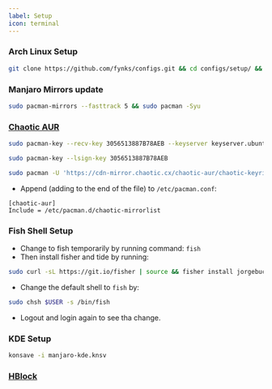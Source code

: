 ```yaml
---
label: Setup
icon: terminal
---
```


### Arch Linux Setup

```sh
git clone https://github.com/fynks/configs.git && cd configs/setup/ && sudo chmod +x ./setup.sh && sudo ./setup.sh
```

### Manjaro Mirrors update
```bash
sudo pacman-mirrors --fasttrack 5 && sudo pacman -Syu 
```

### [Chaotic AUR](https://github.com/chaotic-aur)
```bash
sudo pacman-key --recv-key 3056513887B78AEB --keyserver keyserver.ubuntu.com
```
```bash
sudo pacman-key --lsign-key 3056513887B78AEB
```
```bash
sudo pacman -U 'https://cdn-mirror.chaotic.cx/chaotic-aur/chaotic-keyring.pkg.tar.zst' 'https://cdn-mirror.chaotic.cx/chaotic-aur/chaotic-mirrorlist.pkg.tar.zst'
```
- Append (adding to the end of the file) to `/etc/pacman.conf`:
```
[chaotic-aur]
Include = /etc/pacman.d/chaotic-mirrorlist
```

### Fish Shell Setup
- Change to fish temporarily by running command: `fish`
- Then install fisher and tide by running:

```bash
sudo curl -sL https://git.io/fisher | source && fisher install jorgebucaran/fisher && fisher install ilancosman/tide
```

- Change the default shell to `fish` by:

```bash
sudo chsh $USER -s /bin/fish 
```

- Logout and login again to see tha change.

### KDE Setup

```bash
konsave -i manjaro-kde.knsv
```

### [HBlock](https://raw.githubusercontent.com/fynks/configs/main/setup/configs/hblock_sources.list)


